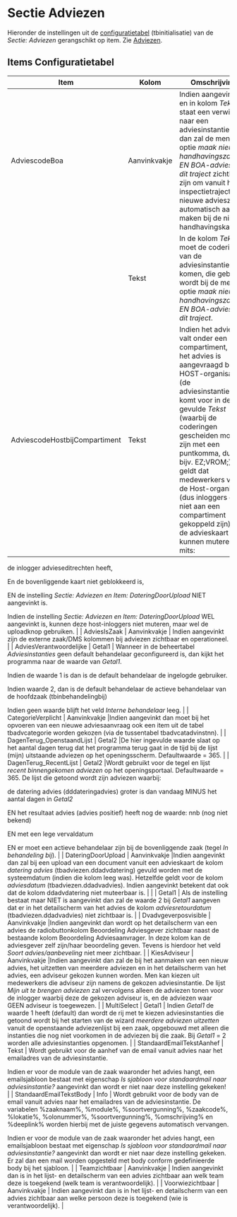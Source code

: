 # Sectie Adviezen

Hieronder de instellingen uit de [configuratietabel](/docs/instellen_inrichten/configuratie.md) (tbinitialisatie) van de *Sectie: Adviezen* gerangschikt op item. Zie [Adviezen](/docs/probleemoplossing/module_overstijgende_schermen/adviezen.md).

## Items Configuratietabel

| **Item** | **Kolom** | **Omschrijving** |
|---|---|---|
| AdviescodeBoa | Aanvinkvakje |Indien aangevinkt en in kolom *Tekst* staat een verwijzing naar een adviesinstantiecode, dan zal de menu-optie *maak nieuwe handhavingszaak EN BOA-advies van dit traject* zichtbaar zijn om vanuit het inspectietraject een nieuwe advieszaak automatisch aan te maken bij de nieuwe handhavingskaart. |
| | Tekst |In de kolom *Tekst* moet de codering van de adviesinstantie komen, die gebruikt wordt bij de menu-optie *maak nieuwe handhavingszaak EN BOA-advies van dit traject*. |
| AdviescodeHostbijCompartiment | Tekst |Indien het advies valt onder een compartiment, maar het advies is aangevraagd bij de HOST-organisatie (de adviesinstantiecode komt voor in de hier gevulde *Tekst* (waarbij de coderingen gescheiden moeten zijn met een puntkomma, dus bijv. EZ;VROM;), dan geldt dat medewerkers van de Host-organisatie (dus inloggers die niet aan een compartiment gekoppeld zijn) toch de advieskaart kunnen muteren mits:

de inlogger advieseditrechten heeft,

En de bovenliggende kaart niet geblokkeerd is,

EN  de instelling *Sectie: Adviezen en Item: DateringDoorUpload* NIET aangevinkt is.

 Indien de instelling *Sectie: Adviezen en Item: DateringDoorUpload* WEL aangevinkt is, kunnen deze host-inloggers niet muteren, maar wel de uploadknop gebruiken. |
| AdviesIsZaak | Aanvinkvakje | Indien aangevinkt zijn de externe zaak/DMS kolommen bij adviezen zichtbaar en operationeel. |
| AdviesVerantwoordelijke | Getal1 | Wanneer in de beheertabel *Adviesinstanties* geen default behandelaar geconfigureerd is, dan kijkt het programma naar de waarde van *Getal1*.

Indien de waarde 1 is dan is de default behandelaar de ingelogde gebruiker.

Indien waarde 2, dan is de default behandelaar de actieve behandelaar van de hoofdzaak (tbinbehandelingbij)

Indien geen waarde blijft het veld *Interne behandelaar* leeg. |
| CategorieVerplicht | Aanvinkvakje |Indien aangevinkt dan moet bij het opvoeren van een nieuwe adviesaanvraag ook een item uit de tabel tbadvcategorie worden gekozen (via de tussentabel tbadvcatadvinstnn). |
| DagenTerug_OpenstaandLijst | Getal2 |De hier ingevulde waarde slaat op het aantal dagen terug dat het programma terug gaat in de tijd bij de lijst (mijn) uitstaande adviezen op het openingsscherm. Defaultwaarde = 365. |
| DagenTerug_RecentLijst | Getal2 |Wordt gebruikt voor de tegel en lijst *recent binnengekomen adviezen* op het openingsportaal. Defaultwaarde = 365. De lijst die getoond wordt zijn adviezen waarbij:

de datering advies (dddateringadvies) groter is dan vandaag MINUS het aantal dagen in *Getal2*

EN het resultaat advies (advies positief) heeft nog de waarde: nnb (nog niet bekend)

EN met een lege vervaldatum

EN er moet een actieve behandelaar zijn bij de bovenliggende zaak (tegel *In behandeling bij*). |
| DateringDoorUpload | Aanvinkvakje |Indien aangevinkt dan zal bij een upload van een document vanuit een advieskaart de kolom *datering advies* (tbadviezen.ddadvdatering) gevuld worden met de systeemdatum (indien die kolom leeg was). Hetzelfde geldt voor de kolom *adviesdatum* (tbadviezen.ddadvadvies). Indien aangevinkt betekent dat ook dat de kolom ddadvdatering niet muteerbaar is. |
| | Getal1 | Als de instelling bestaat maar NIET is aangevinkt dan zal de waarde 2 bij *Getal1* aangeven dat er in het detailscherm van het advies de kolom *adviesretourdatum* (tbadviezen.ddadvadvies) niet zichtbaar is. |
| Dvadvgeverposvisible | Aanvinkvakje |Indien aangevinkt dan wordt op het detailscherm van een advies de radiobuttonkolom Beoordeling Adviesgever zichtbaar naast de bestaande kolom Beoordeling Adviesaanvrager. In deze kolom kan de adviesgever zelf zijn/haar beoordeling geven. Tevens is hierdoor het veld *Soort advies/aanbeveling* niet meer zichtbaar. |
| KiesAdviseur | Aanvinkvakje |Indien aangevinkt dan zal de bij het aanmaken van een nieuw advies, het uitzetten van meerdere adviezen en in het detailscherm van het advies, een adviseur gekozen kunnen worden. Men kan kiezen uit medewerkers die adviseur zijn namens de gekozen adviesinstantie. De lijst *Mijn uit te brengen adviezen* zal vervolgens alleen de adviezen tonen voor de inlogger waarbij deze de gekozen adviseur is, en de adviezen waar GEEN adviseur is toegewezen. |
| MultiSelect | Getal1 | Indien *Getal1* de waarde 1 heeft (default) dan wordt de rij met te kiezen adviesinstanties die getoond wordt bij het starten van de wizard *meerdere adviezen uitzetten* vanuit de openstaande adviezenlijst bij een zaak, opgebouwd met alleen die instanties die nog niet voorkomen in de adviezen bij die zaak. Bij *Getal1* = 2 worden alle adviesinstanties opgenomen. |
| StandaardEmailTekstAanhef | Tekst | Wordt gebruikt voor de aanhef van de email vanuit advies naar het emailadres van de adviesinstantie.

Indien er voor de module van de zaak waaronder het advies hangt, een emailsjabloon bestaat met eigenschap *Is sjabloon voor standaardmail naar adviesinstantie?* aangevinkt dan wordt er niet naar deze instelling gekeken! |
| StandaardEmailTekstBody | Info | Wordt gebruikt voor de body van de email vanuit advies naar het emailadres van de adviesinstantie. De variabelen %zaaknaam%, %module%, %soortvergunning%, %zaakcode%, %lokatie%, %olonummer%, %soortvergunning%, %omschrijving% en %deeplink% worden hierbij met de juiste gegevens automatisch vervangen.

Indien er voor de module van de zaak waaronder het advies hangt, een emailsjabloon bestaat met eigenschap *Is sjabloon voor standaardmail naar adviesinstantie?* aangevinkt dan wordt er niet naar deze instelling gekeken. Er zal dan een mail worden opgesteld met body conform gedefinieerde body bij het sjabloon. |
| Teamzichtbaar | Aanvinkvakje | Indien aangevinkt dan is in het lijst- en detailscherm van een advies zichtbaar aan welk team deze is toegekend (welk team is verantwoordelijk). |
| Voorwiezichtbaar | Aanvinkvakje | Indien aangevinkt dan is in het lijst- en detailscherm van een advies zichtbaar aan welke persoon deze is toegekend (wie is verantwoordelijk). |
